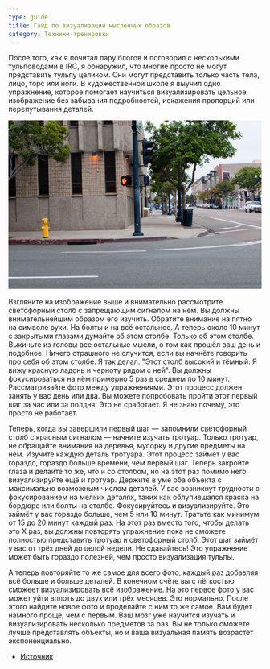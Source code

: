 ```yaml
---
type: guide
title: Гайд по визуализации мысленных образов
category: Техники-тренировки
---
```



После того, как я почитал пару блогов и поговорил с несколькими тульповодами в IRC, я обнаружил, что многие просто не могут представить тульпу целиком. Они могут представить только  часть тела, лицо, торс или ноги. В художественной школе я выучил одно упражнение, которое помогает научиться визуализировать цельное изображение без забывания подробностей, искажения пропорций или перепутывания деталей.

![](streetcorner.jpg)

Взгляните на изображение выше и внимательно рассмотрите светофорный столб с запрещающим сигналом на нём. Вы должны внимательнейшим образом его изучить. Обратите внимание на пятно на символе руки. На болты и на всё остальное. А теперь около 10 минут с закрытыми глазами думайте об этом столбе. Только об этом столбе. Выкиньте из головы все остальные мысли, о том как прошёл ваш день и подобное. Ничего страшного не случится, если вы начнёте говорить про себя об этом столбе. Я так делал. "Этот столб высокий и тёмный. Я вижу красную ладонь и черноту рядом с ней". Вы должны фокусироваться на нём примерно 5 раз в среднем по 10 минут. Рассматривайте фото между упражнениями. Этот процесс должен занять у вас день или два. Вы можете попробовать пройти этот первый шаг за час или за полдня. Это не сработает. Я не знаю почему, это просто не работает. 

Теперь, когда вы завершили первый шаг — запомнили светофорный столб с красным сигналом — начните изучать тротуар. Только тротуар, не обращайте внимания на деревья, мусорку и другие предметы на нём. Изучите каждую деталь тротуара. Этот процесс займёт у вас гораздо, гораздо больше времени, чем первый шаг. Теперь закройте глаза и делайте то же, что и со столбом, но на этот раз помимо него визуализируйте ещё и тротуар. Держите в уме оба объекта с максимально возможным числом деталей. У вас возникнут трудности с фокусированием на мелких деталях, таких как облупившаяся краска на бордюре или болты на столбе. Фокусируйтесь и визуализируйте. Это займёт у вас гораздо больше, чем 5 или 10 минут. Тратьте как минимум от 15 до 20 минут каждый раз. На этот раз вместо того, чтобы делать это X раз, вы должны повторять упражнение пока не сможете полностью представить тротуар и светофорный столб. Этот шаг займёт у вас от трёх дней до целой недели. Не сдавайтесь! Это упражнение может быть гораздо полезней, чем просто визуализация тульпы.

А теперь повторяйте то же самое для всего фото, каждый раз добавляя всё больше и больше деталей. В конечном счёте вы с лёгкостью сможеет визуализировать всё изображение. На это первое фото у вас может уйти вплоть до двух или трёх месяцев. Это нормально. После этого найдите новое фото и проделайте с ним то же самое. Вам будет намного проще, чем с первым. Ваш мозг уже научится изучать и визуализировать несколько предметов за раз. Вы не только сможете лучше представлять объекты, но и ваша визуальная память возрастёт экспоненциально.

* [Источник](https://community.tulpa.info/thread-visualization-mental-image-rendering-guide)
